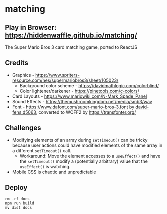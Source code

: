# matching

## Play in Browser: https://hiddenwaffle.github.io/matching/

The Super Mario Bros 3 card matching game, ported to ReactJS

## Credits

* Graphics - https://www.spriters-resource.com/nes/supermariobros3/sheet/105023/
  * Background color scheme - https://davidmathlogic.com/colorblind/
  * Color lightener/darkener - https://pinetools.com/c-colors/
* Card Layouts - https://www.mariowiki.com/N-Mark_Spade_Panel
* Sound Effects - https://themushroomkingdom.net/media/smb3/wav
* Font - https://www.dafont.com/super-mario-bros-3.font by [david-fens.d5063](https://www.dafont.com/david-fens.d5063), converted to WOFF2 by https://transfonter.org/

## Challenges

* Modifying elements of an array during `setTimeout()` can be tricky because user actions could have modified elements of the same array in a different `setTimeout()` call.
  * Workaround: Move the element accesses to a `useEffect()` and have the `setTimeout()` modify a (potentially arbitrary) value that the `useEffect()` is watching.
* Mobile CSS is chaotic and unpredictable

## Deploy

```
rm -rf docs
npm run build
mv dist docs
```
